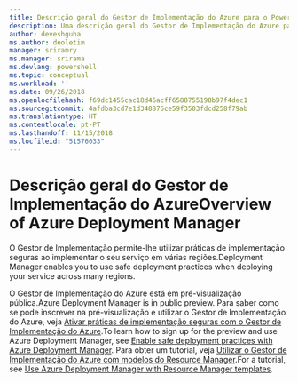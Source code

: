 ```yaml
---
title: Descrição geral do Gestor de Implementação do Azure para o PowerShell | Microsoft Docs
description: Uma descrição geral do Gestor de Implementação do Azure para o PowerShell com ligações para a instalação e configuração.
author: deveshguha
ms.author: deoletim
manager: sriramry
ms.manager: srirama
ms.devlang: powershell
ms.topic: conceptual
ms.workload: ''
ms.date: 09/26/2018
ms.openlocfilehash: f69dc1455cac18d46acff6588755198b97f4dec1
ms.sourcegitcommit: 4afdba3cd7e1d348876ce59f3503fdcd258f79ab
ms.translationtype: HT
ms.contentlocale: pt-PT
ms.lasthandoff: 11/15/2018
ms.locfileid: "51576033"
---
```

# <a name="overview-of-azure-deployment-manager"></a><span data-ttu-id="32646-103">Descrição geral do Gestor de Implementação do Azure</span><span class="sxs-lookup"><span data-stu-id="32646-103">Overview of Azure Deployment Manager</span></span>

<span data-ttu-id="32646-104">O Gestor de Implementação permite-lhe utilizar práticas de implementação seguras ao implementar o seu serviço em várias regiões.</span><span class="sxs-lookup"><span data-stu-id="32646-104">Deployment Manager enables you to use safe deployment practices when deploying your service across many regions.</span></span>

<span data-ttu-id="32646-105">O Gestor de Implementação do Azure está em pré-visualização pública.</span><span class="sxs-lookup"><span data-stu-id="32646-105">Azure Deployment Manager is in public preview.</span></span> <span data-ttu-id="32646-106">Para saber como se pode inscrever na pré-visualização e utilizar o Gestor de Implementação do Azure, veja [Ativar práticas de implementação seguras com o Gestor de Implementação do Azure](https://docs.microsoft.com/en-us/azure/azure-resource-manager/deployment-manager-overview).</span><span class="sxs-lookup"><span data-stu-id="32646-106">To learn how to sign up for the preview and use Azure Deployment Manager, see [Enable safe deployment practices with Azure Deployment Manager](https://docs.microsoft.com/en-us/azure/azure-resource-manager/deployment-manager-overview).</span></span> <span data-ttu-id="32646-107">Para obter um tutorial, veja [Utilizar o Gestor de Implementação do Azure com modelos do Resource Manager](https://docs.microsoft.com/en-us/azure/azure-resource-manager/deployment-manager-tutorial).</span><span class="sxs-lookup"><span data-stu-id="32646-107">For a tutorial, see [Use Azure Deployment Manager with Resource Manager templates](https://docs.microsoft.com/en-us/azure/azure-resource-manager/deployment-manager-tutorial).</span></span>